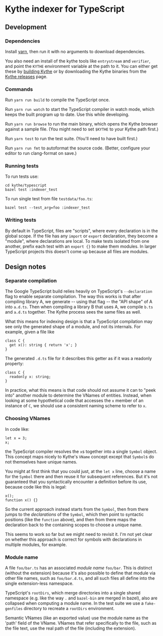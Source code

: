 # Kythe indexer for TypeScript

## Development

### Dependencies

Install [yarn](https://yarnpkg.com/), then run it with no arguments to download
dependencies.

You also need an install of the kythe tools like `entrystream` and `verifier`,
and point the `KYTHE` environment variable at the path to it.  You can either
get these by [building Kythe](http://kythe.io/getting-started) or by downloading
the Kythe binaries from the [Kythe
releases](https://github.com/kythe/kythe/releases) page.

### Commands

Run `yarn run build` to compile the TypeScript once.

Run `yarn run watch` to start the TypeScript compiler in watch mode, which keeps
the built program up to date. Use this while developing.

Run `yarn run browse` to run the main binary, which opens the Kythe browser
against a sample file. (You might need to set `$KYTHE` to your Kythe path
first.)

Run `yarn test` to run the test suite. (You'll need to have built first.)

Run `yarn run fmt` to autoformat the source code. (Better, configure your editor
to run clang-format on save.)

### Running tests

To run tests use:

```shell
cd kythe/typescript
bazel test :indexer_test
```

To run single test from file `testdata/foo.ts`:

```shell
bazel test --test_arg=foo :indexer_test
```

### Writing tests

By default in TypeScript, files are "scripts", where every declaration is in the
global scope. If the file has any `import` or `export` declaration, they become
a "module", where declarations are local. To make tests isolated from one
another, prefix each test with an `export {}` to make them modules. In larger
TypeScript projects this doesn't come up because all files are modules.

## Design notes

### Separate compilation

The Google TypeScript build relies heavily on TypeScript's `--declaration` flag
to enable separate compilation. The way this works is that after compiling
library A, we generate -- using that flag -- the "API shape" of A into `a.d.ts`.
Then when compiling a library B that uses A, we compile `b.ts` and `a.d.ts`
together.  The Kythe process sees the same files as well.

What this means for indexing design is that a TypeScript compilation may see
only the generated shape of a module, and not its internals.  For example,
given a file like

```
class C {
  get x(): string { return 'x'; }
}
```

The generated `.d.ts` file for it describes this getter as if it was a readonly
property:

```
class C {
  readonly x: string;
}
```

In practice, what this means is that code should not assume it can to "peek into"
another module to determine the VNames of entities. Instead, when looking at
some hypothetical code that accesses the `x` member of an instance of `C`, we
should use a consistent naming scheme to refer to `x`.

### Choosing VNames

In code like:

```
let x = 3;
x;
```

the TypeScript compiler resolves the `x`s together into a single `Symbol`
object. This concept maps nicely to Kythe's `VName` concept except that
`Symbol`s do not themselves have unique names.

You might at first think that you could just, at the `let x` line, choose a name
for the `Symbol` there and then reuse it for subsequent references. But it's not
guaranteed that you syntactically encounter a definition before its use, because
code like this is legal:

```
x();
function x() {}
```

So the current approach instead starts from the `Symbol`, then from there jumps
to the *declarations* of the `Symbol`, which then point to syntactic positions
(like the `function` above), and then from there maps the declaration back to
the containing scopes to choose a unique name.

This seems to work so far but we might need to revisit it. I'm not yet clear on
whether this approach is correct for symbols with declarations in multiple
modules, for example.

### Module name

A file `foo/bar.ts` has an associated *module name* `foo/bar`. This is distinct
(without the extension) because it's also possible to define that module via
other file names, such as `foo/bar.d.ts`, and all such files all define into the
single extension-less namespace.

TypeScript's `rootDirs`, which merge directories into a single shared namespace
(e.g. like the way `.` and `bazel-bin` are merged in bazel), also are collapsed
when computing a module name. In the test suite we use a `fake-genfiles`
directory to recreate a `rootDirs` environment.

Semantic VNames (like an exported value) use the module name as the 'path' field
of the VName. VNames that refer specifically to the file, such as the file text,
use the real path of the file (including the extension).
